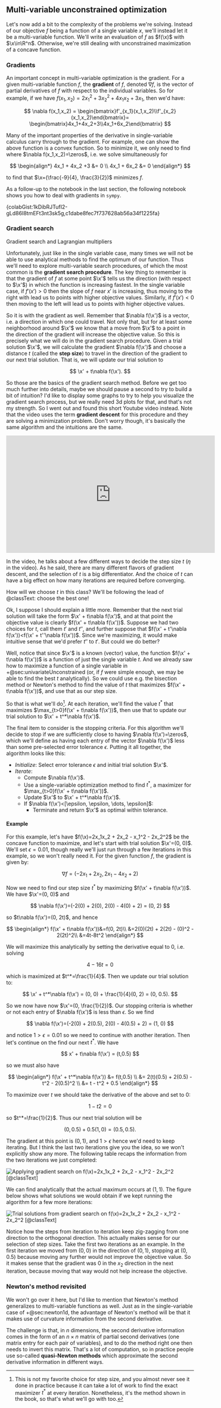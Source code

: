## Multi-variable unconstrained optimization

Let's now add a bit to the complexity of the problems we're solving. Instead of our objective $f$ being a function of a single variable $x$, we'll instead let it be a multi-variable function. We'll write an evaluation of $f$ as $f(\x)$ with $\x\in\R^n$. Otherwise, we're still dealing with unconstrained maximization of a concave function.

### Gradients

An important concept in multi-variable optimization is the gradient. For a given multi-variable function $f$, the **gradient** of $f$, denoted $\nabla f$, is the vector of partial derivatives of $f$ with respect to the individual variables. So for example, if we have $f(x_1,x_2)=2x_1^2+3x_2^2+4x_1x_2+3x_1$, then we'd have:

$$
\nabla f(x_1,x_2) = \begin{bmatrix}f'_{x_1}(x_1,x_2)\\f'_{x_2}(x_1,x_2)\end{bmatrix}= \begin{bmatrix}4x_1+4x_2+3\\4x_1+6x_2\end{bmatrix}
$$

Many of the important properties of the derivative in single-variable calculus carry through to the gradient. For example, one can show the above function is a convex function. So to minimize it, we only need to find where $\nabla f(x_1,x_2)=\zeros$, i.e. we solve simultaneously for

$$
\begin{align*}
4x_1 + 4x_2 +3 &= 0 \\
4x_1 + 6x_2 &= 0
\end{align*}
$$

to find that $\x=(\frac{-9}{4}, \frac{3}{2})$ minimizes $f$.

As a follow-up to the notebook in the last section, the following notebook shows you how to deal with gradients in `sympy`.

{colabGist:1kDibRJTufI2-gLd86I8tmEFt3nt3sk5g,c1dabe8fec7f737628ab56a34f1225fa}

### Gradient search

<div class='lectureVideoEmbed' video-id='b30426e0e1434106b7310fd399a90a421d' video-date='2023-10-23'>Gradient search and Lagrangian multipliers</div>

Unfortunately, just like in the single variable case, many times we will not be able to use analytical methods to find the optimum of our function. Thus we'll need to explore multi-variable search procedures, of which the most common is the **gradient search procedure**. The key thing to remember is that the gradient of $f$ at some point $\x'$ tells us the direction (with respect to $\x'$) in which the function is increasing fastest. In the single variable case, if $f'(x')>0$ then the slope of $f$ near $x'$ is increasing, thus moving to the right with lead us to points with higher objective values. Similarly, if $f'(x')<0$ then moving to the left will lead us to points with higher objective values.

So it is with the gradient as well. Remember that $\nabla f(\x')$ is a vector, i.e. a direction in which one could travel. Not only that, but for at least some neighborhood around $\x'$ we know that a move from $\x'$ to a point in the direction of the gradient will increase the objective value. So this is precisely what we will do in the gradient search procedure. Given a trial solution $\x'$, we will calculate the gradient $\nabla f(\x')$ and choose a distance $t$ (called the **step size**) to travel in the direction of the gradient to our next trial solution. That is, we will update our trial solution to

$$
\x' + t\nabla f(\x').
$$

So those are the basics of the gradient search method. Before we get too much further into details, maybe we should pause a second to try to build a bit of intuition? I'd like to display some graphs to try to help you visualize the gradient search process, but we really need 3d plots for that, and that's not my strength. So I went out and found this short Youtube video instead. Note that the video uses the term **gradient descent** for this procedure and they are solving a minimization problem. Don't worry though, it's basically the same algorithm and the intuitions are the same.

<iframe class="basicCenter" width="560" height="315" src="https://www.youtube.com/embed/qg4PchTECck" title="YouTube video player" frameborder="0" allow="accelerometer; autoplay; clipboard-write; encrypted-media; gyroscope; picture-in-picture; web-share" allowfullscreen></iframe>

In the video, he talks about a few different ways to decide the step size $t$ ($\eta$ in the video). As he said, there are many different flavors of gradient descent, and the selection of $t$ is a big differentiator. And the choice of $t$ can have a big effect on how many iterations are required before converging.

How will we choose $t$ in this class? We'll be following the lead of @classText: choose the best one!

Ok, I suppose I should explain a little more. Remember that the next trial solution will take the form $\x' + t\nabla f(\x')$, and at that point the objective value is clearly $f(\x' + t\nabla f(\x'))$. Suppose we had two choices for $t$, call them $t'$ and $t''$, and further suppose that $f(\x' + t'\nabla f(\x'))<f(\x' + t''\nabla f(\x'))$. Since we're maximizing, it would make intuitive sense that we'd prefer $t''$ to $t'$. But could we do better?

Well, notice that since $\x'$ is a known (vector) value, the function $f(\x' + t\nabla f(\x'))$ is a function of just the single variable $t$. And we already saw how to maximize a function of a single variable in +@sec:univariateUnconstrained (or, if $f$ were simple enough, we may be able to find the best $t$ analytically). So we could use e.g. the bisection method or Newton's method to find the value of $t$ that maximizes $f(\x' + t\nabla f(\x'))$, and use that as our step size.

So that is what we'll do[^notMyFavoriteStepSize]. At each iteration, we'll find the value $t^*$ that maximizes $\max_{t>0}f(\x' + t\nabla f(\x'))$, then use that to update our trial solution to $\x' + t^*\nabla f(\x')$.

[^notMyFavoriteStepSize]: This is not my favorite choice for step size, and you almost never see it done in practice because it can take a lot of work to find the exact maximizer $t^*$ at every iteration. Nonetheless, it's the method shown in the book, so that's what we'll go with too.

The final item to consider is the stopping criteria. For this algorithm we'll decide to stop if we are sufficiently close to having $\nabla f(\x')=\zeros$, which we'll define as having each entry of the vector $\nabla f(\x')$ less than some pre-selected error tolerance $\epsilon$. Putting it all together, the algorithm looks like this:

- _Initialize_: Select error tolerance $\epsilon$ and initial trial solution $\x'$.
- _Iterate_:
  - Compute $\nabla f(\x')$.
  - Use a single-variable optimization method to find $t^*$, a maximizer for $\max_{t>0}f(\x' + t\nabla f(\x'))$.
  - Update $\x'$ to $\x' + t^*\nabla f(\x')$.
  - If $\nabla f(\x')<[\epsilon, \epsilon, \dots, \epsilon]$:
    - Terminate and return $\x'$ as optimal within tolerance.

<h4>Example</h4>

For this example, let's have $f(\x)=2x_1x_2 + 2x_2 - x_1^2 - 2x_2^2$ be the concave function to maximize, and let's start with trial solution $\x'=(0, 0)$. We'll set $\epsilon=0.01$, though really we'll just run through a few iterations in this example, so we won't really need it. For the given function $f$, the gradient is given by:

$$
\nabla f = (-2x_1 + 2x_2, 2x_1 - 4x_2 + 2)
$$

Now we need to find our step size $t^*$ by maximizing $f(\x' + t\nabla f(\x'))$. We have $\x'=(0, 0)$ and

$$
\nabla f(\x')=(-2(0) + 2(0), 2(0) - 4(0) + 2) = (0, 2)
$$

so $t\nabla f(\x')=(0, 2t)$, and hence

$$
\begin{align*}
f(\x' + t\nabla f(\x'))&=f(0, 2t)\\
&=2(0)(2t) + 2(2t) - (0)^2 - 2(2t)^2\\
&=4t-8t^2
\end{align*}
$$

We will maximize this analytically by setting the derivative equal to 0, i.e. solving

$$
4 - 16t = 0
$$

which is maximized at $t^*=\frac{1}{4}$. Then we update our trial solution to:

$$
\x' + t^*\nabla f(\x') = (0, 0) + \frac{1}{4}(0, 2) = (0, 0.5).
$$

So we now have now $\x'=(0, \frac{1}{2})$. Our stopping criteria is whether or not each entry of $\nabla f(\x')$ is less than $\epsilon$. So we find

$$
\nabla f(\x')=(-2(0) + 2(0.5), 2(0) - 4(0.5) + 2) = (1, 0)
$$

and notice $1 > \epsilon = 0.01$ so we need to continue with another iteration. Then let's continue on the find our next $t^*$. We have

$$
x' + t\nabla f(\x') = (t,0.5)
$$

so we must also have

$$
\begin{align*}
f(\x' + t^*\nabla f(\x')) &= f(t,0.5) \\
&= 2(t)(0.5) + 2(0.5) - t^2 - 2(0.5)^2 \\
&= t - t^2 + 0.5
\end{align*}
$$

To maximize over $t$ we should take the derivative of the above and set to $0$:

$$
1 - t2 = 0
$$

so $t^*=\frac{1}{2}$. Thus our next trial solution will be

$$
(0, 0.5) + 0.5(1, 0) = (0.5, 0.5).
$$

The gradient at this point is $(0, 1)$, and $1>\epsilon$ hence we'd need to keep iterating. But I think the last two iterations give you the idea, so we won't explicitly show any more. The following table recaps the information from the two iterations we just completed:

![Applying gradient search on $f(\x)=2x_1x_2 + 2x_2 - x_1^2 - 2x_2^2$ [@classText]](images/gradient-example-table.png)

We can find analytically that the actual maximum occurs at $(1, 1)$. The figure below shows what solutions we would obtain if we kept running the algorithm for a few more iterations:

![Trial solutions from gradient search on $f(\x)=2x_1x_2 + 2x_2 - x_1^2 - 2x_2^2$ [@classText]](images/gradient-example-image.png)

Notice how the steps from iteration to iteration keep zig-zagging from one direction to the orthogonal direction. This actually makes sense for our selection of step sizes. Take the first two iterations as an example. In the first iteration we moved from $(0, 0)$ in the direction of $(0, 1)$, stopping at $(0, 0.5)$ because moving any further would not improve the objective value. So it makes sense that the gradient was $0$ in the $x_2$ direction in the next iteration, because moving that way would not help increase the objective.

### Newton's method revisited

We won't go over it here, but I'd like to mention that Newton's method generalizes to multi-variable functions as well. Just as in the single-variable case of +@sec:newton1d, the advantage of Newton's method will be that it makes use of curvature information from the second derivative.

The challenge is that, in $n$ dimensions, the second derivative information comes in the form of an $n\times n$ matrix of partial second derivatives (one matrix entry for each pair of variables), and to do the method right one then needs to invert this matrix. That's a lot of computation, so in practice people use so-called **quasi-Newton methods** which approximate the second derivative information in different ways.
